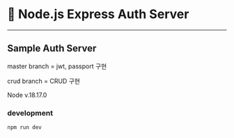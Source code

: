 # 🍏 Node.js Express Auth Server

------

## Sample Auth Server

master branch = jwt, passport 구현

crud branch = CRUD 구현

Node v.18.17.0

### development
```
npm run dev
```